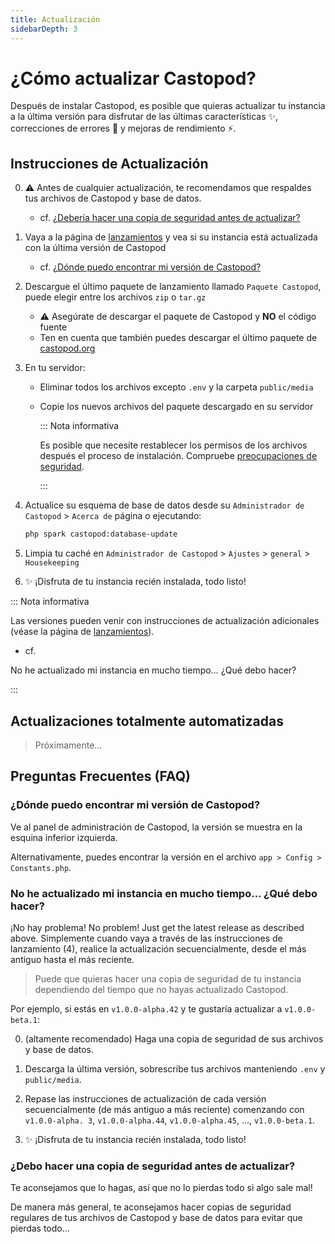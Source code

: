 ```yaml
---
title: Actualización
sidebarDepth: 3
---
```


# ¿Cómo actualizar Castopod?

Después de instalar Castopod, es posible que quieras actualizar tu instancia a
la última versión para disfrutar de las últimas características ✨, correcciones
de errores 🐛 y mejoras de rendimiento ⚡.

## Instrucciones de Actualización

0. ⚠️ Antes de cualquier actualización, te recomendamos que respaldes tus
   archivos de Castopod y base de datos.

   - cf.
     [¿Debería hacer una copia de seguridad antes de actualizar?](#should-i-make-a-backup-before-updating)

1. Vaya a la página de
   [lanzamientos](https://code.castopod.org/adaures/castopod/-/releases) y vea
   si su instancia está actualizada con la última versión de Castopod

   - cf.
     [¿Dónde puedo encontrar mi versión de Castopod?](#where-can-i-find-my-castopod-version)

2. Descargue el último paquete de lanzamiento llamado `Paquete Castopod`, puede
   elegir entre los archivos `zip` o `tar.gz`

   - ⚠️ Asegúrate de descargar el paquete de Castopod y **NO** el código fuente
   - Ten en cuenta que también puedes descargar el último paquete de
     [castopod.org](https://castopod.org/)

3. En tu servidor:

   - Eliminar todos los archivos excepto `.env` y la carpeta `public/media`
   - Copie los nuevos archivos del paquete descargado en su servidor

     ::: Nota informativa

     Es posible que necesite restablecer los permisos de los archivos después el
     proceso de instalación. Compruebe
     [preocupaciones de seguridad](./security.md).

     :::

4. Actualice su esquema de base de datos desde su `Administrador de Castopod` >
   `Acerca de` página o ejecutando:

   ```bash
   php spark castopod:database-update
   ```

5. Limpia tu caché en `Administrador de Castopod` > `Ajustes` > `general` >
   `Housekeeping`
6. ✨ ¡Disfruta de tu instancia recién instalada, todo listo!

::: Nota informativa

Las versiones pueden venir con instrucciones de actualización adicionales (véase
la página de
[lanzamientos](https://code.castopod.org/adaures/castopod/-/releases)).

- cf.

No he actualizado mi instancia en mucho tiempo… ¿Qué debo hacer?</li> </ul>

:::

## Actualizaciones totalmente automatizadas

> Próximamente...

## Preguntas Frecuentes (FAQ)

### ¿Dónde puedo encontrar mi versión de Castopod?

Ve al panel de administración de Castopod, la versión se muestra en la esquina
inferior izquierda.

Alternativamente, puedes encontrar la versión en el archivo
`app > Config > Constants.php`.

### No he actualizado mi instancia en mucho tiempo… ¿Qué debo hacer?

¡No hay problema! No problem! Just get the latest release as described above.
Simplemente cuando vaya a través de las instrucciones de lanzamiento (4),
realice la actualización secuencialmente, desde el más antiguo hasta el más
reciente.

> Puede que quieras hacer una copia de seguridad de tu instancia dependiendo del
> tiempo que no hayas actualizado Castopod.

Por ejemplo, si estás en `v1.0.0-alpha.42` y te gustaría actualizar a
`v1.0.0-beta.1`:

0. (altamente recomendado) Haga una copia de seguridad de sus archivos y base de
   datos.

1. Descarga la última versión, sobrescribe tus archivos manteniendo `.env` y
   `public/media`.

2. Repase las instrucciones de actualización de cada versión secuencialmente (de
   más antiguo a más reciente) comenzando con `v1.0.0-alpha. 3`,
   `v1.0.0-alpha.44`, `v1.0.0-alpha.45`, …, `v1.0.0-beta.1`.

3. ✨ ¡Disfruta de tu instancia recién instalada, todo listo!

### ¿Debo hacer una copia de seguridad antes de actualizar?

Te aconsejamos que lo hagas, así que no lo pierdas todo si algo sale mal!

De manera más general, te aconsejamos hacer copias de seguridad regulares de tus
archivos de Castopod y base de datos para evitar que pierdas todo…
